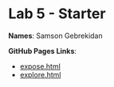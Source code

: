 # Lab 5 - Starter

**Names**: 
Samson Gebrekidan 

**GitHub Pages Links**:
- [expose.html](https://your-username.github.io/your-repo-name/expose.html)
- [explore.html](https://your-username.github.io/your-repo-name/explore.html)
